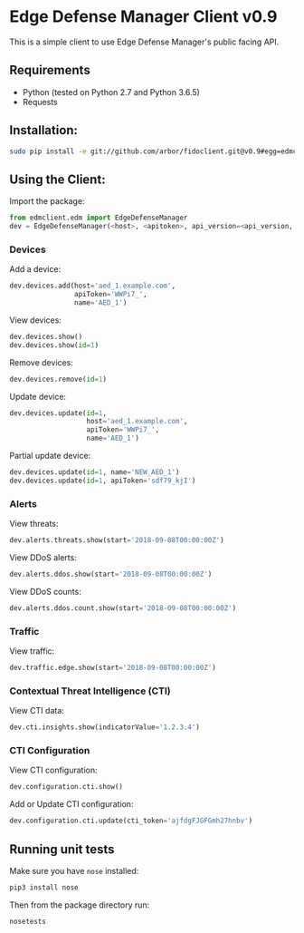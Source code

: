 # Edge Defense Manager Client v0.9

This is a simple client to use Edge Defense Manager's public facing API.

## Requirements
* Python (tested on Python 2.7 and Python 3.6.5)
* Requests

## Installation:
```bash
sudo pip install -e git://github.com/arbor/fidoclient.git@v0.9#egg=edmclient
```


## Using the Client:

Import the package:

```python
from edmclient.edm import EdgeDefenseManager
dev = EdgeDefenseManager(<host>, <apitoken>, api_version=<api_version, eg. 'v1'>)
```

### Devices

Add a device:

```python
dev.devices.add(host='aed_1.example.com',
                apiToken='WWPi7_',
                name='AED_1')
```

View devices:

```python
dev.devices.show()
dev.devices.show(id=1)
```

Remove devices:

```python
dev.devices.remove(id=1)
```

Update device:

```python
dev.devices.update(id=1,
                   host='aed_1.example.com',
                   apiToken='WWPi7_',
                   name='AED_1')
```

Partial update device:

```python
dev.devices.update(id=1, name='NEW_AED_1')
dev.devices.update(id=1, apiToken='sdf79_kjI')
```

### Alerts

View threats:

```python
dev.alerts.threats.show(start='2018-09-08T00:00:00Z')
```

View DDoS alerts:

```python
dev.alerts.ddos.show(start='2018-09-08T00:00:00Z')
```

View DDoS counts:

```python
dev.alerts.ddos.count.show(start='2018-09-08T00:00:00Z')
```

### Traffic

View traffic:

```python
dev.traffic.edge.show(start='2018-09-08T00:00:00Z')
```

### Contextual Threat Intelligence (CTI)

View CTI data:

```python
dev.cti.insights.show(indicatorValue='1.2.3.4')
```

### CTI Configuration

View CTI configuration:

```python
dev.configuration.cti.show()
```

Add or Update CTI configuration:

```python
dev.configuration.cti.update(cti_token='ajfdgFJGFGmh27hnbv')
```

## Running unit tests

Make sure you have `nose` installed:

```bash
pip3 install nose
```

Then from the package directory run:

```bash
nosetests
```
